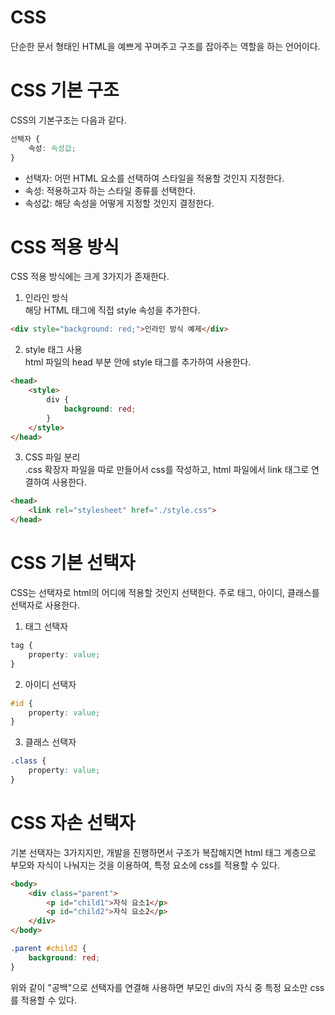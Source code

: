 # CSS
단순한 문서 형태인 HTML을 예쁘게 꾸며주고 구조를 잡아주는 역할을 하는 언어이다.

# CSS 기본 구조
CSS의 기본구조는 다음과 같다.

```css
선택자 {
    속성: 속성값;
}
```

- 선택자: 어떤 HTML 요소를 선택하여 스타일을 적용할 것인지 지정한다.
- 속성: 적용하고자 하는 스타일 종류를 선택한다.
- 속성값: 해당 속성을 어떻게 지정할 것인지 결정한다.

# CSS 적용 방식
CSS 적용 방식에는 크게 3가지가 존재한다.
1. 인라인 방식  
해당 HTML 태그에 직접 style 속성을 추가한다.

```html
<div style="background: red;">인라인 방식 예제</div>
```

2. style 태그 사용  
html 파일의 head 부분 안에 style 태그를 추가하여 사용한다.

```html
<head>
    <style>
        div {
            background: red;
        }
    </style>
</head>
```

3. CSS 파일 분리  
.css 확장자 파일을 따로 만들어서 css를 작성하고, html 파일에서 link 태그로 연결하여 사용한다.

```html
<head>
    <link rel="stylesheet" href="./style.css">
</head>
```

# CSS 기본 선택자
CSS는 선택자로 html의 어디에 적용할 것인지 선택한다. 주로 태그, 아이디, 클래스를 선택자로 사용한다.

1. 태그 선택자  
```css
tag {
    property: value;
}
```

2. 아이디 선택자  
```css
#id {
    property: value;
}
```

3. 클래스 선택자  
```css
.class {
    property: value;
}
```

# CSS 자손 선택자
기본 선택자는 3가지지만, 개발을 진행하면서 구조가 복잡해지면 html 태그 계층으로 부모와 자식이 나눠지는 것을 이용하여, 특정 요소에 css를 적용할 수 있다.

```html
<body>
    <div class="parent">
        <p id="child1">자식 요소1</p>
        <p id="child2">자식 요소2</p>
    </div>
</body>
```
```css
.parent #child2 {
    background: red;
}
```

위와 같이 "공백"으로 선택자를 연결해 사용하면 부모인 div의 자식 중 특정 요소만 css를 적용할 수 있다.